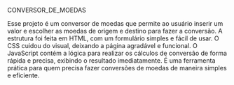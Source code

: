 CONVERSOR_DE_MOEDAS

Esse projeto é um conversor de moedas que permite ao usuário inserir um valor e escolher as moedas de origem e destino para fazer a conversão. A estrutura foi feita em HTML, com um formulário simples e fácil de usar. O CSS cuidou do visual, deixando a página agradável e funcional. O JavaScript contém a lógica para realizar os cálculos de conversão de forma rápida e precisa, exibindo o resultado imediatamente. É uma ferramenta prática para quem precisa fazer conversões de moedas de maneira simples e eficiente.

